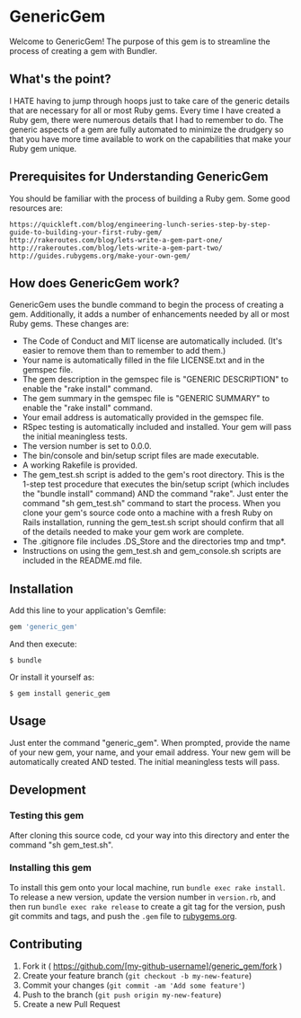 # GenericGem

Welcome to GenericGem!  The purpose of this gem is to streamline the process of creating a gem with Bundler.  

## What's the point?
I HATE having to jump through hoops just to take care of the generic details that are necessary for all or most Ruby gems.  Every time I have created a Ruby gem, there were numerous details that I had to remember to do.  The generic aspects of a gem are fully automated to minimize the drudgery so that you have more time available to work on the capabilities that make your Ruby gem unique.

## Prerequisites for Understanding GenericGem
You should be familiar with the process of building a Ruby gem.  Some good resources are:

    https://quickleft.com/blog/engineering-lunch-series-step-by-step-guide-to-building-your-first-ruby-gem/
    http://rakeroutes.com/blog/lets-write-a-gem-part-one/
    http://rakeroutes.com/blog/lets-write-a-gem-part-two/
    http://guides.rubygems.org/make-your-own-gem/
    
## How does GenericGem work?
GenericGem uses the bundle command to begin the process of creating a gem.  Additionally, it adds a number of enhancements needed by all or most Ruby gems.  These changes are:

* The Code of Conduct and MIT license are automatically included.  (It's easier to remove them than to remember to add them.)
* Your name is automatically filled in the file LICENSE.txt and in the gemspec file.
* The gem description in the gemspec file is "GENERIC DESCRIPTION" to enable the "rake install" command.
* The gem summary in the gemspec file is "GENERIC SUMMARY" to enable the "rake install" command.
* Your email address is automatically provided in the gemspec file.
* RSpec testing is automatically included and installed.  Your gem will pass the initial meaningless tests.
* The version number is set to 0.0.0.
* The bin/console and bin/setup script files are made executable.
* A working Rakefile is provided.
* The gem_test.sh script is added to the gem's root directory.  This is the 1-step test procedure that executes the bin/setup script (which includes the "bundle install" command) AND the command "rake".  Just enter the command "sh gem_test.sh" command to start the process.  When you clone your gem's source code onto a machine with a fresh Ruby on Rails installation, running the gem_test.sh script should confirm that all of the details needed to make your gem work are complete.
* The .gitignore file includes .DS_Store and the directories tmp and tmp*.
* Instructions on using the gem_test.sh and gem_console.sh scripts are included in the README.md file.


## Installation

Add this line to your application's Gemfile:

```ruby
gem 'generic_gem'
```

And then execute:

    $ bundle

Or install it yourself as:

    $ gem install generic_gem

## Usage

Just enter the command "generic_gem".  When prompted, provide the name of your new gem, your name, and your email address.  Your new gem will be automatically created AND tested.  The initial meaningless tests will pass.

## Development

### Testing this gem

After cloning this source code, cd your way into this directory and enter the command "sh gem_test.sh".

### Installing this gem

To install this gem onto your local machine, run `bundle exec rake install`. To release a new version, update the version number in `version.rb`, and then run `bundle exec rake release` to create a git tag for the version, push git commits and tags, and push the `.gem` file to [rubygems.org](https://rubygems.org).

## Contributing

1. Fork it ( https://github.com/[my-github-username]/generic_gem/fork )
2. Create your feature branch (`git checkout -b my-new-feature`)
3. Commit your changes (`git commit -am 'Add some feature'`)
4. Push to the branch (`git push origin my-new-feature`)
5. Create a new Pull Request
